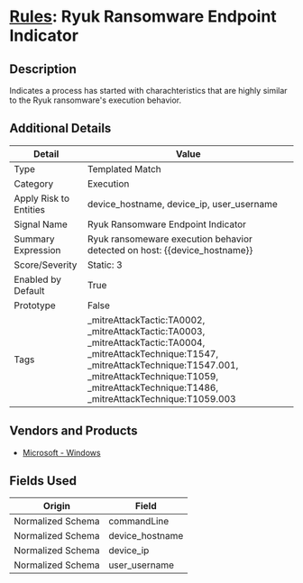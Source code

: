 # [Rules](README.md): Ryuk Ransomware Endpoint Indicator

## Description
Indicates a process has started with charachteristics that are highly similar to the Ryuk ransomware's execution behavior.

## Additional Details
|Detail|Value|
|----|----|
|Type|Templated Match|
|Category|Execution|
|Apply Risk to Entities|device_hostname, device_ip, user_username|
|Signal Name|Ryuk Ransomware Endpoint Indicator|
|Summary Expression|Ryuk ransomeware execution behavior detected on host: {{device_hostname}}|
|Score/Severity|Static: 3|
|Enabled by Default|True|
|Prototype|False|
|Tags|_mitreAttackTactic:TA0002, _mitreAttackTactic:TA0003, _mitreAttackTactic:TA0004, _mitreAttackTechnique:T1547, _mitreAttackTechnique:T1547.001, _mitreAttackTechnique:T1059, _mitreAttackTechnique:T1486, _mitreAttackTechnique:T1059.003|
## Vendors and Products
- [Microsoft - Windows](../products/1ff7546c-cb36-4a24-87f7-89d2cecc5761.md)


## Fields Used

|Origin|Field|
|----|----|
|Normalized Schema|commandLine|
|Normalized Schema|device_hostname|
|Normalized Schema|device_ip|
|Normalized Schema|user_username|


